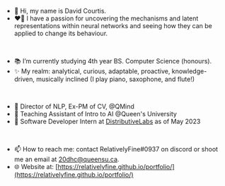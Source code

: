- 👋 Hi, my name is David Courtis.
- ❤️‍🔥 I have a passion for uncovering the mechanisms and latent representations within neural networks and seeing how they can be applied to change its behaviour.
<br />

- 📚 I’m currently studying 4th year BS. Computer Science (honours). 
- ✨ My realm: analytical, curious, adaptable, proactive, knowledge-driven, musically inclined (I play piano, saxophone, and flute!)
<br />

- 🎁 Director of NLP, Ex-PM of CV, @QMind
- 🎈 Teaching Assistant of Intro to AI @Queen's University
- 🎉 Software Developer Intern at [DistributiveLabs](https://ca.linkedin.com/company/distributive) as of May 2023
<br />

- 📫 How to reach me: contact RelativelyFine#0937 on discord or shoot me an email at 20dhc@queensu.ca.
- 🌐 Website at: [https://relativelyfine.github.io/portfolio/](https://relativelyfine.github.io/portfolio/)
